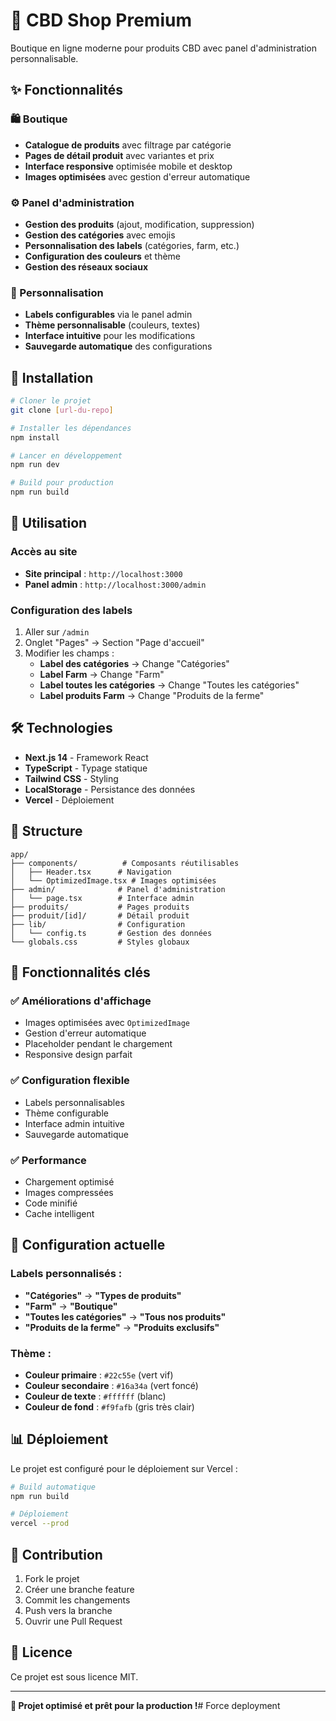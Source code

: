 # 🏪 CBD Shop Premium

Boutique en ligne moderne pour produits CBD avec panel d'administration personnalisable.

## ✨ Fonctionnalités

### 🛍️ Boutique
- **Catalogue de produits** avec filtrage par catégorie
- **Pages de détail produit** avec variantes et prix
- **Interface responsive** optimisée mobile et desktop
- **Images optimisées** avec gestion d'erreur automatique

### ⚙️ Panel d'administration
- **Gestion des produits** (ajout, modification, suppression)
- **Gestion des catégories** avec emojis
- **Personnalisation des labels** (catégories, farm, etc.)
- **Configuration des couleurs** et thème
- **Gestion des réseaux sociaux**

### 🎨 Personnalisation
- **Labels configurables** via le panel admin
- **Thème personnalisable** (couleurs, textes)
- **Interface intuitive** pour les modifications
- **Sauvegarde automatique** des configurations

## 🚀 Installation

```bash
# Cloner le projet
git clone [url-du-repo]

# Installer les dépendances
npm install

# Lancer en développement
npm run dev

# Build pour production
npm run build
```

## 📱 Utilisation

### Accès au site
- **Site principal** : `http://localhost:3000`
- **Panel admin** : `http://localhost:3000/admin`

### Configuration des labels
1. Aller sur `/admin`
2. Onglet "Pages" → Section "Page d'accueil"
3. Modifier les champs :
   - **Label des catégories** → Change "Catégories"
   - **Label Farm** → Change "Farm"
   - **Label toutes les catégories** → Change "Toutes les catégories"
   - **Label produits Farm** → Change "Produits de la ferme"

## 🛠️ Technologies

- **Next.js 14** - Framework React
- **TypeScript** - Typage statique
- **Tailwind CSS** - Styling
- **LocalStorage** - Persistance des données
- **Vercel** - Déploiement

## 📁 Structure

```
app/
├── components/          # Composants réutilisables
│   ├── Header.tsx      # Navigation
│   └── OptimizedImage.tsx # Images optimisées
├── admin/              # Panel d'administration
│   └── page.tsx        # Interface admin
├── produits/           # Pages produits
├── produit/[id]/       # Détail produit
├── lib/                # Configuration
│   └── config.ts       # Gestion des données
└── globals.css         # Styles globaux
```

## 🎯 Fonctionnalités clés

### ✅ Améliorations d'affichage
- Images optimisées avec `OptimizedImage`
- Gestion d'erreur automatique
- Placeholder pendant le chargement
- Responsive design parfait

### ✅ Configuration flexible
- Labels personnalisables
- Thème configurable
- Interface admin intuitive
- Sauvegarde automatique

### ✅ Performance
- Chargement optimisé
- Images compressées
- Code minifié
- Cache intelligent

## 🔧 Configuration actuelle

### Labels personnalisés :
- **"Catégories"** → **"Types de produits"**
- **"Farm"** → **"Boutique"**
- **"Toutes les catégories"** → **"Tous nos produits"**
- **"Produits de la ferme"** → **"Produits exclusifs"**

### Thème :
- **Couleur primaire** : `#22c55e` (vert vif)
- **Couleur secondaire** : `#16a34a` (vert foncé)
- **Couleur de texte** : `#ffffff` (blanc)
- **Couleur de fond** : `#f9fafb` (gris très clair)

## 📊 Déploiement

Le projet est configuré pour le déploiement sur Vercel :

```bash
# Build automatique
npm run build

# Déploiement
vercel --prod
```

## 🤝 Contribution

1. Fork le projet
2. Créer une branche feature
3. Commit les changements
4. Push vers la branche
5. Ouvrir une Pull Request

## 📄 Licence

Ce projet est sous licence MIT.

---

**🎉 Projet optimisé et prêt pour la production !**# Force deployment

